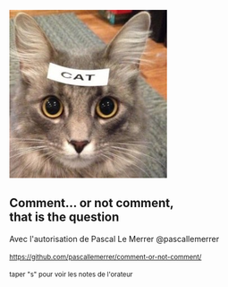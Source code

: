 ![](images/comments.jpg)
## Comment... or not comment, <br>that is the question
Avec l'autorisation de Pascal Le Merrer
@pascallemerrer

<small>https://github.com/pascallemerrer/comment-or-not-comment/</small>

<small>taper "s" pour voir les notes de l'orateur</small>
